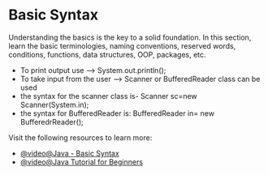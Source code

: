 # Basic Syntax

Understanding the basics is the key to a solid foundation. In this section, learn the basic terminologies, naming conventions, reserved words, conditions, functions, data structures, OOP, packages, etc.

- To print output use --> System.out.println();
- To take input from the user --> Scanner or BufferedReader class can be used
- the syntax for the scanner class is- Scanner sc=new Scanner(System.in);
- the syntax for BufferedReader is: BufferedReader in= new BufferedrReader();

Visit the following resources to learn more:

- [@video@Java - Basic Syntax](https://www.youtube.com/watch?v=81piDKqPxjQ)
- [@video@Java Tutorial for Beginners](https://www.youtube.com/watch?v=RRubcjpTkks)
